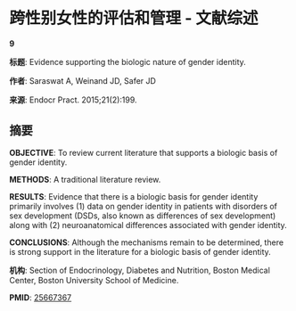 # 跨性别女性的评估和管理 - 文献综述

**9**

**标题**: Evidence supporting the biologic nature of gender identity.

**作者**: Saraswat A, Weinand JD, Safer JD

**来源**: Endocr Pract. 2015;21(2):199.

## 摘要

**OBJECTIVE**: To review current literature that supports a biologic basis of gender identity.

**METHODS**: A traditional literature review.

**RESULTS**: Evidence that there is a biologic basis for gender identity primarily involves (1) data on gender identity in patients with disorders of sex development (DSDs, also known as differences of sex development) along with (2) neuroanatomical differences associated with gender identity.

**CONCLUSIONS**: Although the mechanisms remain to be determined, there is strong support in the literature for a biologic basis of gender identity.

**机构**: Section of Endocrinology, Diabetes and Nutrition, Boston Medical Center, Boston University School of Medicine.

**PMID**: [25667367](https://pubmed.ncbi.nlm.nih.gov/25667367/)